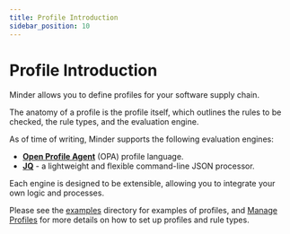 ```yaml
---
title: Profile Introduction
sidebar_position: 10
---
```


# Profile Introduction

Minder allows you to define profiles for your software supply chain.

The anatomy of a profile is the profile itself, which outlines the rules to be
checked, the rule types, and the evaluation engine.

As of time of writing, Minder supports the following evaluation engines:

* **[Open Profile Agent](https://www.openprofileagent.org/)** (OPA) profile language.
* **[JQ](https://jqlang.github.io/jq/)** - a lightweight and flexible command-line JSON processor.

Each engine is designed to be extensible, allowing you to integrate your own
logic and processes.

Please see the [examples](https://github.com/stacklok/minder/tree/main/examples) directory for examples of profiles, and [Manage Profiles](./manage_profiles.md) for more details on how to set up profiles and rule types.
